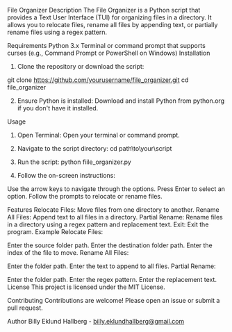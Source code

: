 File Organizer
Description
The File Organizer is a Python script that provides a Text User Interface (TUI) for organizing files in a directory. It allows you to relocate files, rename all files by appending text, or partially rename files using a regex pattern.

Requirements
Python 3.x
Terminal or command prompt that supports curses (e.g., Command Prompt or PowerShell on Windows)
Installation
1. Clone the repository or download the script:

git clone https://github.com/yourusername/file_organizer.git
cd file_organizer

2. Ensure Python is installed: Download and install Python from python.org if you don't have it installed.

Usage
1. Open Terminal: Open your terminal or command prompt.

2. Navigate to the script directory:
cd path\to\your\script

3. Run the script:
python fiile_organizer.py

4. Follow the on-screen instructions:

Use the arrow keys to navigate through the options.
Press Enter to select an option.
Follow the prompts to relocate or rename files.

Features
Relocate Files: Move files from one directory to another.
Rename All Files: Append text to all files in a directory.
Partial Rename: Rename files in a directory using a regex pattern and replacement text.
Exit: Exit the program.
Example
Relocate Files:

Enter the source folder path.
Enter the destination folder path.
Enter the index of the file to move.
Rename All Files:

Enter the folder path.
Enter the text to append to all files.
Partial Rename:

Enter the folder path.
Enter the regex pattern.
Enter the replacement text.
License
This project is licensed under the MIT License.

Contributing
Contributions are welcome! Please open an issue or submit a pull request.

Author
Billy Eklund Hallberg - billy.eklundhallberg@gmail.com
